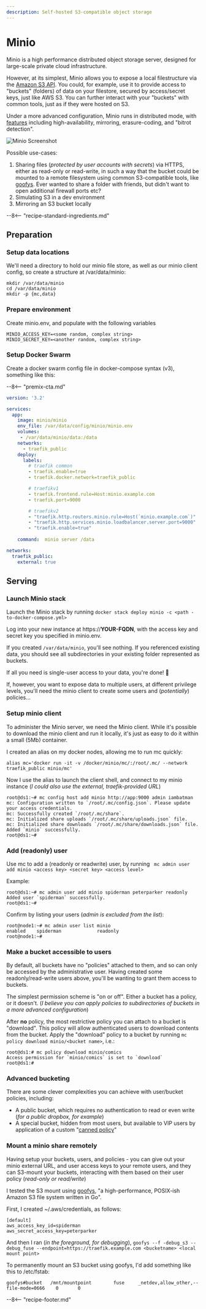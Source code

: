 ```yaml
---
description: Self-hosted S3-compatible object storage
---
```


# Minio

Minio is a high performance distributed object storage server, designed for
large-scale private cloud infrastructure.

However, at its simplest, Minio allows you to expose a local filestructure via the [Amazon S3 API](https://docs.aws.amazon.com/AmazonS3/latest/API/Welcome.html). You could, for example, use it to provide access to "buckets" (folders) of data on your filestore, secured by access/secret keys, just like AWS S3. You can further interact with your "buckets" with common tools, just as if they were hosted on S3.

Under a more advanced configuration, Minio runs in distributed mode, with [features](https://www.minio.io/features.html) including high-availability, mirroring, erasure-coding, and "bitrot detection".

![Minio Screenshot](../images/minio.png)

Possible use-cases:

1. Sharing files (_protected by user accounts with secrets_) via HTTPS, either as read-only or read-write, in such a way that the bucket could be mounted to a remote filesystem using common S3-compatible tools, like [goofys](https://github.com/kahing/goofys). Ever wanted to share a folder with friends, but didn't want to open additional firewall ports etc?
2. Simulating S3 in a dev environment
3. Mirroring an S3 bucket locally

--8<-- "recipe-standard-ingredients.md"

## Preparation

### Setup data locations

We'll need a directory to hold our minio file store, as well as our minio client config, so create a structure at /var/data/minio:

```
mkdir /var/data/minio
cd /var/data/minio
mkdir -p {mc,data}
```

### Prepare environment

Create minio.env, and populate with the following variables
```
MINIO_ACCESS_KEY=<some random, complex string>
MINIO_SECRET_KEY=<another random, complex string>
```

### Setup Docker Swarm

Create a docker swarm config file in docker-compose syntax (v3), something like this:

--8<-- "premix-cta.md"

```yaml
version: '3.2'

services:
  app:
    image: minio/minio
    env_file: /var/data/config/minio/minio.env
    volumes:
     - /var/data/minio/data:/data
    networks:
      - traefik_public
    deploy:
      labels:
        # traefik common
        - traefik.enable=true
        - traefik.docker.network=traefik_public

        # traefikv1
        - traefik.frontend.rule=Host:minio.example.com
        - traefik.port=9000     

        # traefikv2
        - "traefik.http.routers.minio.rule=Host(`minio.example.com`)"
        - "traefik.http.services.minio.loadbalancer.server.port=9000"
        - "traefik.enable=true"
        
    command:  minio server /data

networks:
  traefik_public:
    external: true
```

## Serving

### Launch Minio stack

Launch the Minio stack by running ```docker stack deploy minio -c <path -to-docker-compose.yml>```

Log into your new instance at https://**YOUR-FQDN**, with the access key and secret key you specified in minio.env.

If you created ```/var/data/minio```, you'll see nothing. If you referenced existing data, you should see all subdirectories in your existing folder represented as buckets.

If all you need is single-user access to your data, you're done! 🎉

If, however, you want to expose data to multiple users, at different privilege levels, you'll need the minio client to create some users and (_potentially_) policies...

### Setup minio client

To administer the Minio server, we need the Minio client. While it's possible to download the minio client and run it locally, it's just as easy to do it within a small (5Mb) container.

I created an alias on my docker nodes, allowing me to run mc quickly:

```
alias mc='docker run -it -v /docker/minio/mc/:/root/.mc/ --network traefik_public minio/mc'
```

Now I use the alias to launch the client shell, and connect to my minio instance (_I could also use the external, traefik-provided URL_)

```
root@ds1:~# mc config host add minio http://app:9000 admin iambatman
mc: Configuration written to `/root/.mc/config.json`. Please update your access credentials.
mc: Successfully created `/root/.mc/share`.
mc: Initialized share uploads `/root/.mc/share/uploads.json` file.
mc: Initialized share downloads `/root/.mc/share/downloads.json` file.
Added `minio` successfully.
root@ds1:~#
```

### Add (readonly) user

Use mc to add a (readonly or readwrite) user, by running ``` mc admin user add minio <access key> <secret key> <access level>```

Example:

```
root@ds1:~# mc admin user add minio spiderman peterparker readonly
Added user `spiderman` successfully.
root@ds1:~#
```

Confirm by listing your users (_admin is excluded from the list_):

```
root@node1:~# mc admin user list minio
enabled    spiderman             readonly
root@node1:~#
```

### Make a bucket accessible to users

By default, all buckets have no "policies" attached to them, and so can only be accessed by the administrative user. Having created some readonly/read-write users above, you'll be wanting to grant them access to buckets.

The simplest permission scheme is "on or off". Either a bucket has a policy, or it doesn't. (_I believe you can apply policies to subdirectories of buckets in a more advanced configuration_)

After **no** policy, the most restrictive policy you can attach to a bucket is "download". This policy will allow authenticated users to download contents from the bucket. Apply the "download" policy to a bucket by running ```mc policy download minio/<bucket name>```, i.e.:

```
root@ds1:# mc policy download minio/comics
Access permission for `minio/comics` is set to `download`
root@ds1:#
```

### Advanced bucketing

There are some clever complexities you can achieve with user/bucket policies, including:

* A public bucket, which requires no authentication to read or even write (_for a public dropbox, for example_)
* A special bucket, hidden from most users, but available to VIP users by application of a custom "[canned policy](https://docs.minio.io/docs/minio-multi-user-quickstart-guide.html)"

### Mount a minio share remotely

Having setup your buckets, users, and policies - you can give out your minio external URL, and user access keys to your remote users, and they can S3-mount your buckets, interacting with them based on their user policy (_read-only or read/write_)

I tested the S3 mount using [goofys](https://github.com/kahing/goofys), "a high-performance, POSIX-ish Amazon S3 file system written in Go".

First, I created ~/.aws/credentials, as follows:

```
[default]
aws_access_key_id=spiderman
aws_secret_access_key=peterparker
```

And then I ran (_in the foreground, for debugging_), ```goofys --f -debug_s3 --debug_fuse --endpoint=https://traefik.example.com <bucketname> <local mount point>```

To permanently mount an S3 bucket using goofys, I'd add something like this to /etc/fstab:

```
goofys#bucket   /mnt/mountpoint        fuse     _netdev,allow_other,--file-mode=0666    0       0
```

[^1]: There are many S3-filesystem-mounting tools available, I just picked Goofys because it's simple. Google is your friend :)
[^2]: Some applications (_like [NextCloud](/recipes/nextcloud/)_) can natively mount S3 buckets
[^3]: Some backup tools (_like [Duplicity](/recipes/duplicity/)_) can backup directly to S3 buckets

--8<-- "recipe-footer.md"